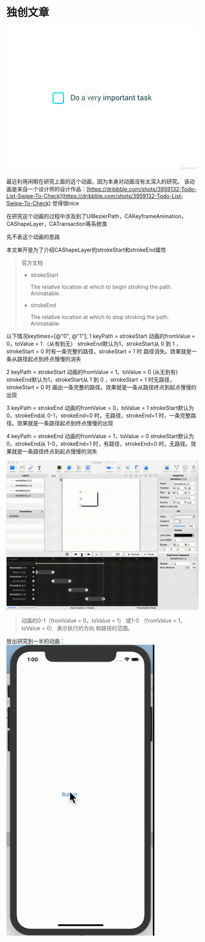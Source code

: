 # 独创文章

![](.gitbook/assets/galshir-todo-list-swipe.gif)

最近利用闲暇在研究上面的这个动画，因为本身对动画没有太深入的研究。 该动画是来自一个设计师的设计作品：[https://dribbble.com/shots/3959132-Todo-List-Swipe-To-Check](https://dribbble.com/shots/3959132-Todo-List-Swipe-To-Check) 觉得很nice

在研究这个动画的过程中涉及到了UIBezierPath，CAKeyframeAnimation，CAShapeLayer，CATransaction等系统类

先不表这个动画的思路

本文单开是为了介绍CAShapeLayer的strokeStart和strokeEnd属性

> 官方文档
>
> * strokeStart
>
>   The relative location at which to begin stroking the path. Animatable.
>
> * strokeEnd
>
>   The relative location at which to stop stroking the path. Animatable.

以下情况keytimes=\[@"0", @"1"\]; 1 keyPath = strokeStart 动画的fromValue = 0，toValue = 1 （从有到无） strokeEnd默认为1，strokeStart从 0 到 1 ，strokeStart = 0 时有一条完整的路径，strokeStart = 1 时 路径消失。效果就是一条从路径起点到终点慢慢的消失

2 keyPath = strokeStart 动画的fromValue = 1，toValue = 0 \(从无到有\) strokeEnd默认为1，strokeStart从 1 到 0 ，strokeStart = 1 时无路径，strokeStart = 0 时 画出一条完整的路径。效果就是一条从路径终点到起点慢慢的出现

3 keyPath = strokeEnd 动画的fromValue = 0，toValue = 1 strokeStart默认为0，strokeEnd从 0-1，strokeEnd=0 时，无路径，strokeEnd=1 时，一条完整路径。效果就是一条路径起点到终点慢慢的出现

4 keyPath = strokeEnd 动画的fromValue = 1，toValue = 0 strokeStart默认为0，strokeEnd从 1-0，strokeEnd=1 时，有路径，strokeEnd=0 时，无路径。效果就是一条路径终点到起点慢慢的消失

![strokeStart&#xFF0C;strokeEnd&#x7814;&#x7A76;&#x77E2;&#x91CF;&#x56FE;](.gitbook/assets/QQ20181019-125702-HD.gif)

> 动画的0-1（fromValue = 0，toValue = 1） 或1-0 （fromValue = 1，toValue = 0） 表示执行的方向 和路径的范围。

放出研究到一半的动画： ![](.gitbook/assets/QQ20181019-130017-HD.gif)

